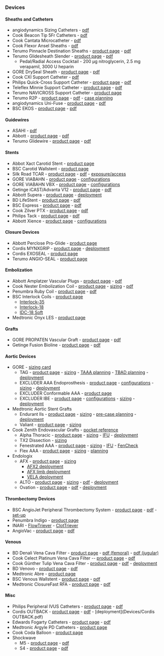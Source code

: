 ### Devices

#### Sheaths and Catheters
- angiodynamics Sizing Catheters - [pdf](https://www.angiodynamics.com/wp-content/uploads/2020/10/ANGB_534_GL_AccuVu_01_1-309095.pdf)
- Cook Beacon Tip 5Fr Catheters - [pdf](https://www.cookmedical.com/data/resources/PI-D50109-EN-F_M3_1567003544345.pdf)
- Cook Cantata Microcatheter - [pdf](https://www.cookmedical.com/data/resources/IR-D27700-EN-F_M3_1513891680871.pdf)
- Cook Flexor Ansel Sheaths - [pdf](https://www.cookmedical.com/data/resources/PI-D54042-EN-F_M3_1580928539035.pdf)
- Terumo Pinnacle Destination Sheaths - [product page](https://www.terumois.com/products/access/pinnacle-destination.html) - [pdf](https://www.terumois.com/content/dam/terumopublic/products/pinnacle/Pinnacle-Family-Brochure.pdf)
- Terumo Glidesheath Slender - [product page](https://www.terumois.com/products/access/glidesheath-slender.html) - [pdf](https://www.terumois.com/content/dam/terumo-www/global-shared/terumo-tis/en-us/product-assets/glidesheath-slender/Glidesheath-Slender-Pocket-Guide.pdf)
  - Pedal/Radial Access Cocktail - 200 µg nitroglycerin, 2.5 mg verapamil, 3000 U heparin
- GORE DrySeal Sheath - [product page](https://www.goremedical.com/products/dryseal) - [pdf](https://www.goremedical.com/resource/AV0496-EN3)
- Cook CXI Support Catheter - [pdf](https://www.cookmedical.com/data/resources/AI-D45648-EN-F_M3_1553106061037.pdf)
- Philips Quick-Cross Support Catheter - [product page](https://www.usa.philips.com/healthcare/product/HCIGTDQKCRCGWR/quick-cross-support-catheter) - [pdf](https://www.documents.philips.com/assets/20180716/04e0c93da0434e638c7ba91f015db4b7.pdf)
- Teleflex Minnie Support Catheter - [product page](https://teleflex.com/usa/en/product-areas/interventional/coronary-interventions/minnie-support-catheter/index.html) - [pdf](https://teleflex.com/usa/en/product-areas/interventional/peripheral-interventions/minnie-support-catheter/Minnie-Support-Catheter-Brochure-ML2608-rE.pdf)
- Terumo NAVICROSS Support Catheter - [product page](https://www.terumois.com/products/catheters/navicross.html)
- Terumo R2P - [product page](https://www.terumois.com/procedural-solutions/r2p-portfolio.html) - [pdf](https://www.terumois.com/content/dam/terumo-www/global-shared/terumo-tis/en-us/procedural/r2p/R2P-Portfolio-Brochure.pdf) - [case planning](https://www.terumois.com/content/dam/terumo-www/global-shared/terumo-tis/en-us/procedural/ravi/Radial-Case-Planning-Form.pdf)
- angiodynamics Uni-Fuse - [product page](https://www.angiodynamics.com/product/uni-fuse-infusion-catheter/) - [pdf](https://www.angiodynamics.com/wp-content/uploads/2021/02/GL-VI-BR-383-Rev-01-Uni-Fuse-Brochure-WEB-2.pdf)
- BSC EKOS - [product page](https://www.bostonscientific.com/en-US/products/thrombectomy-systems/ekosonic-endovascular-system.html) - [pdf](https://www.bostonscientific.com/content/dam/bostonscientific/pi/portfolio-group/Vascular%20Surgery/ekos/campaign/pdf/ekos-endovascular-system-brochure.pdf)

#### Guidewires
- ASAHI - [pdf](https://asahi-inteccusa-medical.com/wp-content/uploads/2021/01/Asahi-10426-PeripheralGuideWiresBrochure-Source-2020-07-10-web.pdf)
- Abbott - [product page](https://www.cardiovascular.abbott/us/en/hcp/products/peripheral-intervention/guide-wires.html) - [pdf](https://www.cardiovascular.abbott/content/dam/bss/divisionalsites/cv/hcp/products/peripheral-intervention/guidewires/documents/peripheral-guide-wires-full-portfolio-brochure.pdf)
- Terumo Glidewire - [product page](https://www.terumois.com/products/guidewires.html) - [pdf](https://www.terumois.com/content/dam/terumopublic/products/glidewire/GLIDEWIRE-Portfolio-Brochure.pdf)

#### Stents  
- Abbot Xact Carotid Stent - [product page](https://www.cardiovascular.abbott/us/en/hcp/products/peripheral-intervention/xact-carotid-stent-system.html)
- BSC Carotid Wallstent - [product page](https://www.bostonscientific.com/en-US/products/stents--vascular/wallstent-endoprosthesis/Carotid_WALLSTENT_Monorail_Endoprosthesis.html)
- Silk Road TCAR - [product page](https://silkroadmed.com/healthcare-professionals/) - [pdf](https://silkroadmed.com/wp-content/uploads/2021/02/AP00499.D-TCAR-Brochure-So-Much-More.pdf) - [exposure/access](https://silkroadmed.com/wp-content/uploads/2020/09/SRM_Exposure_and_Access_sheet.pdf)
- GORE VIABAHN - [product page](https://www.goremedical.com/products/viabahn) - [configurations](https://www.goremedical.com/products/viabahn/specifications-us)
- GORE VIABAHN VBX - [product page](https://www.goremedical.com/products/vbx) - [configurations](https://www.goremedical.com/resource/AV1068-EN1)
- Getinge iCAST/Advanta V12 - [product page](https://www.getinge.com/int/product-catalog/advanta-v12-balloon-expandable-covered-stent) - [pdf](https://www.getinge.com/dam/hospital/documents/english/011529_v12_ld_one_page_ordering_sheet-en-non_us.pdf)
- Abbott Supera - [product page](https://www.cardiovascular.abbott/us/en/hcp/products/peripheral-intervention/supera-stent-system/overview.html) - [deployment](https://www.cardiovascular.abbott/content/dam/bss/divisionalsites/cv/pdf/guides/AV3651-193-SuperaDeplymnt-WebPstr-US_NC-X1a_M6a.pdf)
- BD LifeStent - [product page](https://www.bd.com/en-us/offerings/capabilities/vascular-surgery/vascular-stenting/vascular-stents/lifestent-5f-vascular-stent-system) - [pdf](https://www.bd.com/assets/documents/PDH/BDPI_LifeStent-5F_BPV-STNT-0717-0061-3_PF10661_Brochure.pdf)
- BSC Express - [product page](https://www.bostonscientific.com/en-US/products/stents--vascular/Express_LD_Iliac_and_Biliary_Stent_System.html) - [pdf](https://www.bostonscientific.com/content/dam/bostonscientific/pi/portfolio-group/Stents/Express%20LD%20Iliac%20and%20Biliary%20Premounted%20Stent%20System/Resources/ExpressLD_product_codes.pdf)
- Cook Zilver PTX - [product page](https://www.cookmedical.com/products/224e3666-308f-4244-8695-6fd23bbd671c/) - [pdf](https://www.cookmedical.com/data/resources/PI-D56387-EN-F_M3_1602699734616.pdf)
- Philips Tack - [product page](https://www.usa.philips.com/healthcare/product/HCIGTDTCKESYSTM/tack-endovascular-system-dissection-repair-device) - [pdf](https://www.documents.philips.com/assets/20210204/18f7a3232d594e36a797acc501888a52.pdf)
- Abbott Xience - [product page](https://www.cardiovascular.abbott/us/en/hcp/products/percutaneous-coronary-intervention/xience-family.html) - [configurations](https://www.cardiovascular.abbott/us/en/hcp/products/percutaneous-coronary-intervention/xience-family/xience-sierra/ordering-information.html)

#### Closure Devices  
- Abbott Perclose Pro-Glide - [product page](https://www.cardiovascular.abbott/us/en/hcp/products/peripheral-intervention/vessel-closure/perclose-proglide-suture-mediated-closure-system/overview.html)
- Cordis MYNXGRIP - [product page](https://www.cordis.com/en_us/cardiology/close/mynxgrip-vascular-closure-device.html) - [deployment](https://www.cordis.com/content/dam/cordis/web/documents/brochure/cordis-us-mynx-grip-vascular-closure-device-procedure-guide.pdf)
- Cordis EXOSEAL - [product page](https://www.cordis.com/en_us/cardiology/close/exoseal-vascular-closure-device.html)
- Terumo ANGIO-SEAL - [product page](https://www.terumois.com/products/closure/angio-seal-vascular-closure-devices/angio-seal.html)

#### Embolization
- Abbott Amplatzer Vascular Plugs - [product page](https://www.cardiovascular.abbott/int/en/hcp/products/peripheral-intervention/amplatzer-family-vascular-plugs.html) - [pdf](http://www.cardion.cz/file/1290/avpfam-specsheet-intl.pdf)
- Cook Nester Embolization Coil - [product page](https://www.cookmedical.com/products/b092bc19-aecd-40aa-8146-430712000368/) - [sizing](https://www.cookmedical.com/data/resources/IR-D54849-EN-F_M3_1612287138403.pdf) - [pdf](https://www.cookmedical.com/data/resources/IR-D56670-EN-F_M3_1615905167295.pdf)
- Penumbra Ruby Coil - [product page](https://www.penumbrainc.com/peripheral-device/ruby-coil/) - [pdf](https://www.angiocalc.com/pdf/RubyCoil_Brochure_USA.pdf)
- BSC Interlock Coils - [product page](https://www.bostonscientific.com/en-US/products/embolization/interlock-and-idc-detachable-embolization-coils.html)
  - [Interlock-35](https://www.bostonscientific.com/content/dam/bostonscientific/pi/portfolio-group/embolization/interlock/Resources/Interlock-35-Brochure_PI-181206-AC.pdf)
  - [Interlock-18](https://www.bostonscientific.com/content/dam/bostonscientific/pi/portfolio-group/embolization/interlock/Resources/Interlock-18-Brochure_PI-177806-AB.pdf)
  - [IDC-18 Soft](https://www.bostonscientific.com/content/dam/bostonscientific/pi/portfolio-group/embolization/interlock/Resources/IDC-18-Soft-Brochure_PI-299412-AA.pdf)
- Medtronic Onyx LES - [product page](https://europe.medtronic.com/xd-en/healthcare-professionals/products/cardiovascular/peripheral-embolization/onyx.html)

#### Grafts  
- GORE PROPATEN Vascular Graft - [product page](https://www.goremedical.com/products/propaten) - [pdf](https://www.goremedical.com/resource/AY0065-EN1)
- Getinge Fusion Bioline - [product page](https://www.getinge.com/us/product-catalog/fusion-bioline/) - [pdf](https://www.getinge.com/dam/hospital/documents/english/mcv00106164_fusion_bioline_brochure_9-18-20-en-us.pdf)

#### Aortic Devices  
- GORE - [sizing card](https://github.com/justincchoi/justincchoi.github.io/blob/5d1231c0faba9c6d7f01ac7af5f0664c8206623c/Devices/GORE%20Aortic%20Sizing.pdf)
  - TAG - [product page](https://www.goremedical.com/products/ctagac) - [sizing](https://www.goremedical.com/resource/AY0381-EN2) - [TAAA planning](https://www.goremedical.com/resource/21194016-EN) - [TBAD planning](https://www.goremedical.com/resource/21193951-EN) - [deployment](https://www.goremedical.com/resource/AW0124-EN2)
  - EXCLUDER AAA Endoprosthesis - [product page](https://www.goremedical.com/products/excluder) - [configurations](https://www.goremedical.com/resource/21189485-EN) - [sizing](https://www.goremedical.com/resource/2026108-EN) - [deployment](https://www.goremedical.com/video/excluder-aaa-endoprosthesis-animation)
  - EXCLUDER Conformable AAA - [product page](https://www.goremedical.com/products/excluder-conformable)
  - EXCLUDER IBE - [product page](https://www.goremedical.com/products/excluder/ibe) - [configurations](https://www.goremedical.com/resource/21189485-EN) - [sizing](http://icaavcr.com/wp-content/uploads/2020/05/Gore-IBD-PLANING.pdf) - [deployment](https://www.goremedical.com/video/brightcove/excluder-iliac-branch-endoprosthesis-animation-video)
- Medtronic Aortic Stent Grafts
  - Endurant IIs - [product page](https://www.medtronic.com/us-en/healthcare-professionals/products/cardiovascular/aortic-stent-grafts/endurantii.html) - [sizing](https://www.medtronic.com/content/dam/medtronic-com/products/cardiovascular/aortic-stent-graft-products/endurant/documents/endurant-ii-sizing-sheet-us.pdf?bypassIM=true) - [pre-case planning](https://github.com/justincchoi/justincchoi.github.io/blob/9d8bd4d120cf276400c8b25bff1083e0a1a33f01/Devices/Medtronic%20Endurant%20Precase%20Planning.pdf) - [deployment](https://www.medtronic.com/content/dam/medtronic-com/products/cardiovascular/aortic-stent-graft-products/endurant/videos/endurant-stent-iis-deployment-process-us.mp4)
  - Valiant - [product page](https://www.medtronic.com/us-en/healthcare-professionals/products/cardiovascular/aortic-stent-grafts/valiant-thoracic-stent-graft-with-captivia-delivery-system.html) - [sizing](https://www.medtronic.com/content/dam/medtronic-com/products/cardiovascular/aortic-stent-graft-products/valiant/documents/valiant-stent-sizing-sheet-us.pdf#page=2?bypassIM=true)
- Cook Zenith Endovascular Grafts - [pocket reference](https://www.cookmedical.com/data/resources/AI-D22611-EN-F_M3_2016-01-27_111103.pdf)
  - Alpha Thoracic - [product page](https://aortic.cookmedical.com/thoracic/) - [sizing](https://mobileportfolio.cookmedical.com/public/16002/16002) - [IFU](https://www.cookmedical.com/data/IFU_PDF/I-ALPHA-THORACIC-442-03.PDF) - [deployment](https://players.brightcove.net/309212793001/default_default/index.html?videoId=5448340765001)
  - TX2 Dissection - [sizing](https://www.cookmedical.com/data/resources/AI-D46657-EN-F_M3_1548273377837.pdf)
  - Fenestrated AAA - [product page](https://aortic.cookmedical.com/visceral/) - [sizing](https://mobileportfolio.cookmedical.com/public/12922/12922) - [IFU](https://www.cookmedical.com/data/IFU_PDF/IFU-FU_V3.PDF) - [FenCheck](https://fencheck.cookmedical.com/zenfencheck/)  
  - Flex AAA - [product page](https://aortic.cookmedical.com/abdominal/) - [sizing](https://mobileportfolio.cookmedical.com/public/10233/10233) - [planning](https://github.com/justincchoi/justincchoi.github.io/blob/6840ec5933c937200bb5d877feced48a12245b8e/Devices/Cook%20Zenith%20Flex%20AAA%20Planning%20and%20Sizing.pdf)
- Endologix
  - AFX - [product page](https://endologix.com/united-states/products/afx/) - [sizing](http://www.v-tech.se/wp-content/uploads/mm1103_afx2_reference_guide.pdf)
    - [AFX2 deployment](https://www.youtube.com/watch?v=QUdpM-17nmA)
    - [AFX limb deployment](https://www.youtube.com/watch?v=v1BSYD_xp8E)
    - [VELA deployment](https://www.youtube.com/watch?v=vlhyU5j6xfY)
  - ALTO - [product page](https://endologix.com/united-states/products/alto/) - [sizing](https://endologix.com/wp-content/uploads/2021/01/MM2147-Rev-03-ALTO-Guide-Digital-Version_120220.pdf) - [pdf](https://endologix.com/wp-content/uploads/2021/10/390818414671-ALTO-Parts-List-US-MM2148-Rev-05.pdf) - [deployment](https://www.youtube.com/watch?v=qkYfq7OWGF8)
  - Ovation - [product page](https://endologix.com/international/products/ovation/) - [pdf](http://www.v-tech.se/wp-content/uploads/ovation_ix_parts_list_ous.pdf) - [deployment](https://www.youtube.com/watch?v=e4Wkqwl7TSM)

#### Thrombectomy Devices
- BSC AngioJet Peripheral Thrombectomy System - [product page](https://www.bostonscientific.com/en-US/products/thrombectomy-systems/angiojet-thrombectomy-system.html) - [pdf](https://www.bostonscientific.com/content/dam/bostonscientific/pi/portfolio-group/Thrombectomy/AngioJet/Resources/AngioJet%20Reference%20Guide%20(PI-282523-AC).pdf) - [set-up](https://www.bostonscientific.com/content/dam/bostonscientific/pi/general/c-19/product-guides/angiojet/AngioJet%20Set-Up%20Guide%20for%20Lab%20Use%20(PI-548404-AA).pdf)
- Penumbra Indigo - [product page](https://www.penumbrainc.com/peripheral-device/indigo-system/)
- INARI - [FlowTriever](https://www.inarimedical.com/flowtriever/) - [ClotTriever](https://www.inarimedical.com/clottriever/)
- AngioVac - [product page](https://www.angiovac.com/overview/) - [pdf](https://www.angiovac.com/wp-content/uploads/2019/09/ANGB-257-US-Rev-03-AngioVac-Gen-3-8.8.19.pdf)

#### Venous
- BD Denali Vena Cava Filter - [product page](https://www.bd.com/en-us/offerings/capabilities/vascular-surgery/vascular-occlusion/ivc-filters/denali-vena-cava-filter) - [pdf (femoral)](https://www.bardpv.com/uploads/BDPI_Denali_BAW5410500R6_Femoral_IFU.pdf) - [pdf (jugular)](https://www.bd.com/assets/documents/guides/directions-for-use/PI_PV_Denali-Vena-Cava-Filter_DF_MULTI.pdf)
- Cook Celect Platinum Vena Cava Filter -- [product page](https://www.cookmedical.com/products/3901d990-413b-493d-8445-44a72334cb6d/) - [pdf](https://www.cookmedical.com/data/resources/D14957-EN-F_M3.pdf)
- Cook Günther Tulip Vena Cava Filter - [product page](https://www.cookmedical.com/products/ea845922-f1f5-4038-a4bc-f1a14e768a2d/) - [pdf](https://www.cookmedical.com/data/resources/PIV-BM-GTVCFNDS-EN-200909.pdf) - [deployment](https://www.cookmedical.com/data/resources/D14960-EN-F_M3.pdf)
- BD Venovo - [product page](https://www.bd.com/en-us/offerings/capabilities/vascular-surgery/vascular-stenting/venous-stents/venovo-venous-stent-system) - [pdf](https://www.bd.com/assets/documents/PDH/BD_BARD_Venovo-Brochure_EN.pdf)
- Medtronic Abre - [product page](https://www.medtronic.com/us-en/healthcare-professionals/products/cardiovascular/deep-venous/abre-venous-stent.html)
- BSC Venous Wallstent - [product page](https://www.bostonscientific.com/en-US/products/stents--vascular/wallstent-endoprosthesis/venous-wallstent.html) - [pdf](https://www.bostonscientific.com/content/dam/bostonscientific/pi/portfolio-group/Stents/WALLSTENT-Endo/Resources/Wallstent_Venous_Brochure_(PI-781701-AA).pdf)
- Medtronic ClosureFast RFA - [product page](https://www.medtronic.com/us-en/healthcare-professionals/products/cardiovascular/superficial-vein/closurefast-rfa-system.html) - [pdf](https://github.com/justincchoi/justincchoi.github.io/blob/1d13c2d2c989f3d1d61dfa0482229db2d5846657/Devices/VNUSClosureFastManual.pdf)

#### Misc
- Philips Peripheral IVUS Catheters - [product page](https://www.usa.philips.com/healthcare/education-resources/technologies/igt/intravascular-ultrasound-ivus/peripheral/peripheral-ivus) - [pdf](https://www.documents.philips.com/assets/20180215/4df65d5bd1454f7ebf00a888015e4ada.pdf)
- Cordis OUTBACK - [product page](https://cordis.com/na/products/cross/endovascular/outback-elite-re-entry-catheter) - [pdf](https://cordis.com/uploads/productResources/na/Cordis-Crossing_Portfolio_Brochure.pdf) - [deployment](Devices/Cordis OUTBACK.pdf)
- Edwards Fogarty Catheters - [product page](https://www.edwards.com/devices/catheters/clot-management) - [pdf](https://edwardsprod.blob.core.windows.net/media/Br/devices/catheters/clot%20management/fogartyclotmanagement.pdf)
- Medtronic Argyle PD Catheters - [product page](https://www.medtronic.com/covidien/en-us/products/dialysis-access/peritoneal/argyle-catheters.html)
- Cook Coda Balloon - [product page](https://www.cookmedical.com/products/829e48bc-8fa0-43e5-9530-11ded12b6a42/)
- Shockwave
  - M5 - [product page](https://shockwavemedical.com/clinicians/international/peripheral/product-specs-resources/shockwave-m5/) - [pdf](https://shockwavemedical.com/wp-content/uploads/2020/01/SPL-62800-Rev-B-M5-Spec-Sheet-A4.pdf)
  - S4 - [product page](https://shockwavemedical.com/clinicians/international/peripheral/shockwave-s4/) - [pdf](https://shockwavemedical.com/wp-content/uploads/2019/06/SPL-62826-Rev.-A-S4-Tech-Sheet_A4.pdf)
